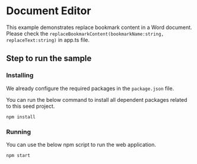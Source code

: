 # Document Editor

This example demonstrates replace bookmark content in a Word document. Please check the `replaceBookmarkContent(bookmarkName:string, replaceText:string)` in app.ts file.

## Step to run the sample

### Installing

We already configure the required packages in the `package.json` file.

You can run the below command to install all dependent packages related to this seed project.

```
npm install
```

### Running

You can use the below npm script to run the web application.

```
npm start
```
